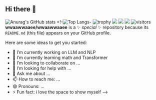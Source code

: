 ## Hi there 👋
![Anurag's GitHub stats](https://github-readme-stats.vercel.app/api?username=wwaawwaaee)
<!-![Top Langs](https://github-readme-stats.vercel.app/api/top-langs/?username=wwaawwaaee)-
![trophy](https://github-profile-trophy.vercel.app/?username=wwaawwaaee)
<img src="https://img.shields.io/badge/-HTML5-E34F26?style=flat-square&logo=html5&logoColor=white" /> 
<img src="https://img.shields.io/badge/-CSS3-1572B6?style=flat-square&logo=css3" /> 
<img src="https://img.shields.io/badge/-JavaScript-oringe?style=flat-square&logo=javascript" />
![visitors](https://visitor-badge.glitch.me/badge?page_id=wwaawwaaee&left_color=green&right_color=red)
**wwaawwaaee/wwaawwaaee** is a ✨ _special_ ✨ repository because its `README.md` (this file) appears on your GitHub profile.

Here are some ideas to get you started:

- 🔭 I’m currently working on LLM and NLP
- 🌱 I’m currently learning math and Transformer
- 👯 I’m looking to collaborate on ...
- 🤔 I’m looking for help with ...
- 💬 Ask me about ...
- 📫 How to reach me: ...
- 😄 Pronouns: ...
- ⚡ Fun fact: i love the space to show myself
-->
